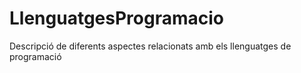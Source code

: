 # LlenguatgesProgramacio
Descripció de diferents aspectes relacionats amb els llenguatges de programació
